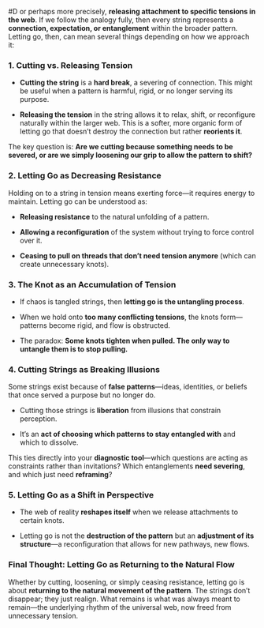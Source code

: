  #D or perhaps more precisely, **releasing attachment to specific tensions in the web**. If we follow the analogy fully, then every string represents a **connection, expectation, or entanglement** within the broader pattern. Letting go, then, can mean several things depending on how we approach it:

### **1. Cutting vs. Releasing Tension**

- **Cutting the string** is a **hard break**, a severing of connection. This might be useful when a pattern is harmful, rigid, or no longer serving its purpose.
    
- **Releasing the tension** in the string allows it to relax, shift, or reconfigure naturally within the larger web. This is a softer, more organic form of letting go that doesn’t destroy the connection but rather **reorients it**.
    

The key question is: **Are we cutting because something needs to be severed, or are we simply loosening our grip to allow the pattern to shift?**

### **2. Letting Go as Decreasing Resistance**

Holding on to a string in tension means exerting force—it requires energy to maintain. Letting go can be understood as:

- **Releasing resistance** to the natural unfolding of a pattern.
    
- **Allowing a reconfiguration** of the system without trying to force control over it.
    
- **Ceasing to pull on threads that don’t need tension anymore** (which can create unnecessary knots).
    

### **3. The Knot as an Accumulation of Tension**

- If chaos is tangled strings, then **letting go is the untangling process**.
    
- When we hold onto **too many conflicting tensions**, the knots form—patterns become rigid, and flow is obstructed.
    
- The paradox: **Some knots tighten when pulled. The only way to untangle them is to stop pulling.**
    

### **4. Cutting Strings as Breaking Illusions**

Some strings exist because of **false patterns**—ideas, identities, or beliefs that once served a purpose but no longer do.

- Cutting those strings is **liberation** from illusions that constrain perception.
    
- It’s an **act of choosing which patterns to stay entangled with** and which to dissolve.
    

This ties directly into your **diagnostic tool**—which questions are acting as constraints rather than invitations? Which entanglements **need severing**, and which just need **reframing**?

### **5. Letting Go as a Shift in Perspective**

- The web of reality **reshapes itself** when we release attachments to certain knots.
    
- Letting go is not the **destruction of the pattern** but an **adjustment of its structure**—a reconfiguration that allows for new pathways, new flows.
    

### **Final Thought: Letting Go as Returning to the Natural Flow**

Whether by cutting, loosening, or simply ceasing resistance, letting go is about **returning to the natural movement of the pattern**. The strings don’t disappear; they just realign. What remains is what was always meant to remain—the underlying rhythm of the universal web, now freed from unnecessary tension.